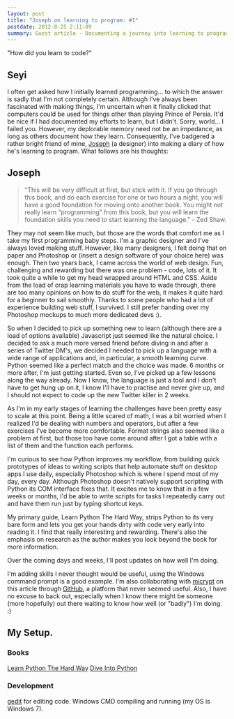 ```yaml
--- 
layout: post
title: "Joseph on learning to program: #1"
postdate: 2012-8-25 2:11:09
summary: Guest article - Documenting a journey into learning to program
---
```


"How did you learn to code?"

Seyi
----

I often get asked how I initially learned programming… to which the answer is sadly that I'm not completely certain. Although I've always been fascinated with making things, I'm uncertain when it finally clicked that computers could be used for things other than playing Prince of Persia. It'd be nice if I had documented my efforts to learn, but I didn't. Sorry, world… I failed you. However, my deplorable memory need not be an impedance, as long as others document how they learn. Consequently, I've badgered a rather bright friend of mine, [Joseph](http://twitter.com/josephbensona) (a designer) into making a diary of how he's learning to program. What follows are his thoughts:

Joseph
------

> "This will be very difficult at first, but stick with it. If you go through this book, and do each exercise for one or two hours a night, you will have a good foundation for moving onto another book. You might not really learn “programming” from this book, but you will learn the foundation skills you need to start learning the language." - Zed Shaw.

They may not seem like much, but those are the words that comfort me as I take my first programming baby steps. I'm a graphic designer and I've always loved making stuff. However, like many designers, I felt doing that on paper and Photoshop or (insert a design software of your choice here) was enough. Then two years back, I came across the world of web design. Fun, challenging and rewarding but there was one problem - code, lots of it. It took quite a while to get my head wrapped around HTML and CSS. Aside from the load of crap learning materials you have to wade through, there are too many opinions on how to do stuff for the web, it makes it quite hard for a beginner to sail smoothly. Thanks to some people who had a lot of experience building web stuff, I survived. I still prefer handing over my Photoshop mockups to much more dedicated devs :).

So when I decided to pick up something new to learn (although there are a load of options available) Javascript just seemed like the natural choice. I decided to ask a much more versed friend before diving in and after a series of Twitter DM's, we decided I needed to pick up a language with a wide range of applications and, in particular, a smooth learning curve. Python seemed like a perfect match and the choice was made. 6 months or more after, I'm just getting started. Even so, I've picked up a few lessons along the way already. Now I know, the language is just a tool and I don't have to get hung up on it, I know I'll have to practise and never give up, and I should not expect to code up the new Twitter killer in 2 weeks.

As I'm in my early stages of learning the challenges have been pretty easy to scale at this point. Being a little scared of math, I was a bit worried when I realized I'd be dealing with numbers and operators, but after a few exercises I've become more comfortable. Format strings also seemed like a problem at first, but those too have come around after I got a table with a list of them and the function each performs.

I'm curious to see how Python improves my workflow, from building quick prototypes of ideas to writing scripts that help automate stuff on desktop apps I use daily, especially Photoshop which is where I spend most of my day, every day. Although Photoshop doesn't natively support scripting with Python its COM interface fixes that. It excites me to know that in a few weeks or months, I'd be able to write scripts for tasks I repeatedly carry out and have them run just by typing shortcut keys.

My primary guide, Learn Python The Hard Way, strips Python to its very bare form and lets you get your hands dirty with code very early into reading it. I find that really interesting and rewarding. There's also the emphasis on research as the author makes you look beyond the book for more information.

Over the coming days and weeks, I'll post updates on how well I'm doing.

I'm adding skills I never thought would be useful, using the Windows command prompt is a good example. I'm also collaborating with [micrypt](http://micrypt.com) on this article through [GitHub](https://github.com/), a platform that never seemed useful. Also, I have no excuse to back out, especially when I know there might be someone (more hopefully) out there waiting to know how well (or "badly") I'm doing. :)

My Setup.
---------

### Books

[Learn Python The Hard Way](http://learnpythonthehardway.org/)
[Dive Into Python](http://www.diveintopython.net)

### Development

[gedit](http://projects.gnome.org/gedit/) for editing code.
Windows CMD compiling and running (my OS is Windows 7).

